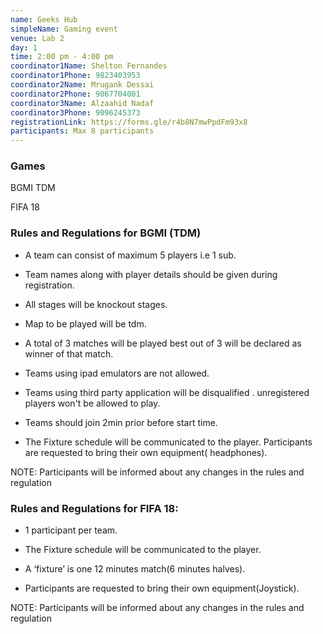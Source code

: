 ```yaml
---
name: Geeks Hub
simpleName: Gaming event
venue: Lab 2
day: 1
time: 2:00 pm - 4:00 pm
coordinator1Name: Shelton Fernandes	
coordinator1Phone: 9823403953
coordinator2Name: Mrugank Dessai	
coordinator2Phone: 9067704001
coordinator3Name: Alzaahid Nadaf	
coordinator3Phone: 9096245373
registrationLink: https://forms.gle/r4b8N7mwPpdFm93x8
participants: Max 8 participants
---
```

### Games
BGMI TDM

FIFA 18 

### Rules and Regulations for BGMI (TDM)

- A team can consist of maximum 5 players i.e 1 sub.

- Team names along with player details should be given during registration.

- All stages will be knockout stages. 

- Map to be played will be tdm. 

- A total of 3 matches will be played best out of 3 will be declared as winner of that match.

- Teams using ipad emulators are not allowed.

- Teams using third party application will be disqualified . unregistered players won't be allowed to play.

- Teams should join 2min prior before start time.

- The Fixture schedule will be communicated to the player.
Participants are requested to bring their own equipment( headphones).

NOTE: Participants will be informed about any changes in the rules and regulation  

### Rules and Regulations for FIFA 18:
- 1 participant per team.

- The Fixture schedule will be communicated to the player.

- A ‘fixture’ is one 12 minutes match(6 minutes halves).

- Participants are requested to bring their own equipment(Joystick).

NOTE: Participants will be informed about any changes in the rules and regulation  

